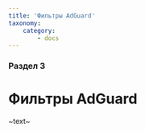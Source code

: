 ```yaml
---
title: 'Фильтры AdGuard'
taxonomy:
    category:
        - docs
---
```


### Раздел 3

# Фильтры AdGuard

~text~